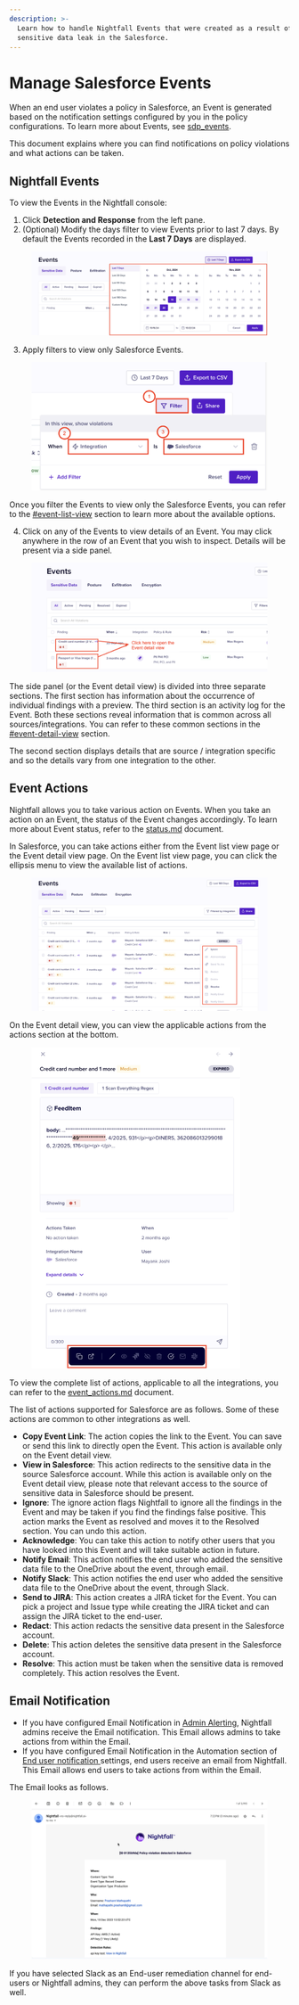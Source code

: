 ```yaml
---
description: >-
  Learn how to handle Nightfall Events that were created as a result of
  sensitive data leak in the Salesforce.
---
```


# Manage Salesforce Events

When an end user violates a policy in Salesforce, an Event is generated based on the notification settings configured by you in the policy configurations. To learn more about Events, see [sdp\_events](../../dashboard/sdp_events/ "mention").

This document explains where you can find notifications on policy violations and what actions can be taken.

## Nightfall Events

To view the Events in the Nightfall console:

1. Click **Detection and Response** from the left pane.
2. (Optional) Modify the days filter to view Events prior to last 7 days. By default the Events recorded in the **Last 7 Days** are displayed.

<figure><img src="../../.gitbook/assets/image (18).png" alt=""><figcaption></figcaption></figure>

3. Apply filters to view only Salesforce Events.

<figure><img src="../../.gitbook/assets/image (1273).png" alt=""><figcaption></figcaption></figure>

Once you filter the Events to view only the Salesforce Events, you can refer to the [#event-list-view](../../dashboard/sdp_events/#event-list-view "mention") section to learn more about the available options.&#x20;

4. Click on any of the Events to view details of an Event. You may click anywhere in the row of an Event that you wish to inspect. Details will be present via a side panel.

<figure><img src="../../.gitbook/assets/image (19).png" alt=""><figcaption></figcaption></figure>

The side panel (or the Event detail view) is divided into three separate sections. The first section has information about the occurrence of individual findings with a preview. The third section is an activity log for the Event. Both these sections reveal information that is common across all sources/integrations. You can refer to these common sections in the [#event-detail-view](../../dashboard/sdp_events/#event-detail-view "mention") section.

The second section displays details that are source / integration specific and so the details vary from one integration to the other.&#x20;

## Event Actions

Nightfall allows you to take various action on Events. When you take an action on an Event, the status of the Event changes accordingly. To learn more about Event status, refer to the [status.md](../../dashboard/sdp_events/status.md "mention") document.

In Salesforce, you can take actions either from the Event list view page or the Event detail view page. On the Event list view page, you can click the ellipsis menu to view the available list of actions.&#x20;

<figure><img src="../../.gitbook/assets/image (20).png" alt=""><figcaption></figcaption></figure>

On the Event detail view, you can view the applicable actions from the actions section at the bottom.

<figure><img src="../../.gitbook/assets/image (21).png" alt="" width="375"><figcaption></figcaption></figure>

To view the complete list of actions, applicable to all the integrations, you can refer to the [event\_actions.md](../../dashboard/sdp_events/event_actions.md "mention") document.&#x20;

The list of actions supported for Salesforce are as follows. Some of these actions are common to other integrations as well.&#x20;

* **Copy Event Link**: The action copies the link to the Event. You can save or send this link to directly open the Event. This action is available only on the Event detail view.
* **View in Salesforce**: This action redirects to the sensitive data in the source Salesforce account. While this action is available only on the Event detail view, please note that relevant access to the source of sensitive data in Salesforce should be present.
* **Ignore**: The ignore action flags Nightfall to ignore all the findings in the Event and may be taken if you find the findings false positive. This action marks the Event as resolved and moves it to the Resolved section. You can undo this action.&#x20;
* **Acknowledge**:  You can take this action to notify other users that you have looked into this Event and will take suitable action in future.&#x20;
* **Notify Email**: This action notifies the end user who added the sensitive data file to the OneDrive about the event,  through email.
* **Notify Slack**: This action notifies the end user who added the sensitive data file to the OneDrive about the event,  through Slack.
* **Send to JIRA**: This action creates a JIRA ticket for the Event. You can pick a project and Issue type while creating the JIRA ticket and can assign the JIRA ticket to the end-user.
* **Redact**: This action redacts the sensitive data present in the Salesforce account.&#x20;
* **Delete**: This action deletes the sensitive data present in the Salesforce account.&#x20;
* **Resolve**: This action must be taken when the sensitive data is removed completely. This action resolves the Event.

## Email Notification

* If you have configured Email Notification in [Admin Alerting](https://help.nightfall.ai/nightfall-ai/nightfall-for-salesforce/configuring-policies/configuring-advanced-settings#admin-alerting), Nightfall admins receive the Email notification. This Email allows admins to take actions from within the Email.&#x20;
* If you have configured Email Notification in the Automation section of [End user notification](https://help.nightfall.ai/nightfall-ai/nightfall-for-salesforce/configuring-policies/configuring-advanced-settings#end-user-notification)[ ](https://help.nightfall.ai/nightfall-ai/nightfall-for-github/configuring-policies/advanced-settings#end-user-notification)settings, end users receive an email from Nightfall. This Email allows end users to take actions from within the Email.&#x20;

The Email looks as follows.&#x20;

<figure><img src="../../.gitbook/assets/GIF Recording 2023-12-18 at 7.23.25 PM.gif" alt=""><figcaption></figcaption></figure>

If you have selected Slack as an End-user remediation channel for end-users or Nightfall admins, they can perform the above tasks from Slack as well.&#x20;
